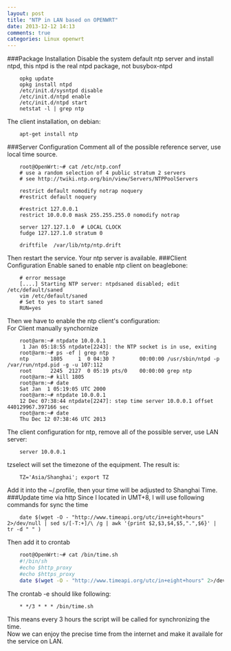 ```yaml
---
layout: post
title: "NTP in LAN based on OPENWRT"
date: 2013-12-12 14:13
comments: true
categories: Linux openwrt
---
```

###Package Installation
Disable the system default ntp server and install ntpd, this ntpd is the real ntpd package, not busybox-ntpd

```
	opkg update
	opkg install ntpd
	/etc/init.d/sysntpd disable
	/etc/init.d/ntpd enable
	/etc/init.d/ntpd start
	netstat -l | grep ntp

```
The client installation, on debian:

```
	apt-get install ntp

```
###Server Configuration
Comment all of the possible reference server, use local time source.

```
	root@OpenWrt:~# cat /etc/ntp.conf 
	# use a random selection of 4 public stratum 2 servers
	# see http://twiki.ntp.org/bin/view/Servers/NTPPoolServers
	
	restrict default nomodify notrap noquery
	#restrict default noquery
	
	#restrict 127.0.0.1
	restrict 10.0.0.0 mask 255.255.255.0 nomodify notrap
	
	server 127.127.1.0	# LOCAL CLOCK
	fudge 127.127.1.0 stratum 0
	
	driftfile  /var/lib/ntp/ntp.drift

```
Then restart the service. Your ntp server is available. 
###Client Configuration
Enable saned to enable ntp client on beaglebone:

```
	# error message
	[....] Starting NTP server: ntpdsaned disabled; edit /etc/default/saned
	vim /etc/default/saned 
	# Set to yes to start saned
	RUN=yes

```
Then we have to enable the ntp client's configuration:     
For Client manually synchornize

```
	root@arm:~# ntpdate 10.0.0.1
	 1 Jan 05:18:55 ntpdate[2243]: the NTP socket is in use, exiting
	root@arm:~# ps -ef | grep ntp
	ntp       1805     1  0 04:30 ?        00:00:00 /usr/sbin/ntpd -p /var/run/ntpd.pid -g -u 107:112
	root      2245  2127  0 05:19 pts/0    00:00:00 grep ntp
	root@arm:~# kill 1805
	root@arm:~# date
	Sat Jan  1 05:19:05 UTC 2000
	root@arm:~# ntpdate 10.0.0.1
	12 Dec 07:38:44 ntpdate[2247]: step time server 10.0.0.1 offset 440129967.397166 sec
	root@arm:~# date
	Thu Dec 12 07:38:46 UTC 2013

```
The client configuration for ntp, remove all of the possible server, use LAN server:

```
	server 10.0.0.1

```
tzselect will set the timezone of the equipment. The result is: 

```
	TZ='Asia/Shanghai'; export TZ

```
Add it into the ~/.profile, then your time will be adjusted to Shanghai Time. 	
###Update time via http
Since I located in UMT+8, I will use following commands for sync the time

```
	date $(wget -O - "http://www.timeapi.org/utc/in+eight+hours" 2>/dev/null | sed s/[-T:+]/\ /g | awk '{print $2,$3,$4,$5,".",$6}' | tr -d " " )

```
Then add it to crontab

```sh time.sh
	root@OpenWrt:~# cat /bin/time.sh 
	#!/bin/sh
	#echo $http_proxy
	#echo $https_proxy
	date $(wget -O - "http://www.timeapi.org/utc/in+eight+hours" 2>/dev/null | sed s/[-T:+]/\ /g | awk '{print $2,$3,$4,$5,".",$6}' | tr -d " " )

```
The crontab -e should like following:

```
	* */3 * * * /bin/time.sh

```
This means every 3 hours the script will be called for synchronizing the time.     
Now we can enjoy the precise time from the internet and make it availale for the service on LAN. 
